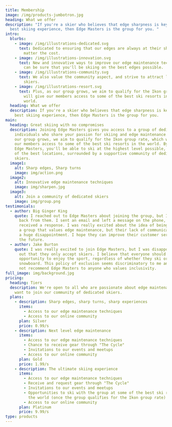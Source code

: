 ```yaml
---
title: Membership
image: /img/products-jumbotron.jpg
heading: What we offer
description: "If you're a skier who believes that edge sharpness is key to the
  best skiing experience, then Edge Masters is the group for you. "
intro:
  blurbs:
    - image: /img/illustrations-dedicated.svg
      text: Dedicated to ensuring that our edges are always at their sharpest, no
        matter the cost.
    - image: /img/illustrations-innovation.svg
      text: New and innovative ways to improve our edge maintenance techniques, so you
        can be sure that you'll be skiing on the best edges possible.
    - image: /img/illustrations-community.svg
      text: We also value the community aspect, and strive to attract like-minded
        skiers.
    - image: /img/illustrations-resort.svg
      text: Plus, as our group grows, we aim to qualify for the Ikon group rate, which
        will give our members access to some of the best ski resorts in the
        world.
  heading: What we offer
  description: If you're a skier who believes that edge sharpness is key to the
    best skiing experience, then Edge Masters is the group for you.
main:
  heading: Great skiing with no compromises
  description: Joining Edge Masters gives you access to a group of dedicated
    individuals who share your passion for skiing and edge maintenance. Plus, as
    our group grows, we aim to qualify for the Ikon group rate, which will give
    our members access to some of the best ski resorts in the world. By joining
    Edge Masters, you'll be able to ski at the highest level possible, in some
    of the best locations, surrounded by a supportive community of dedicated
    skiers.
  image1:
    alt: Sharp edges, Sharp turns
    image: img/action.png
  image2:
    alt: Innovative edge maintenance techniques
    image: img/sharpen.jpg
  image3:
    alt: Join a community of dedicated skiers
    image: img/group.png
testimonials:
  - author: Big Ginger King
    quote: I reached out to Edge Masters about joining the group, but I never heard
      back from them. I sent an email and left a message on the phone, but never
      received a response. I was really excited about the idea of being part of
      a group that values edge maintenance, but their lack of communication was
      a huge disappointment. I hope they can improve their customer service in
      the future.
  - author: Jake Burton
    quote: I was really excited to join Edge Masters, but I was disappointed to find
      out that they only accept skiers. I believe that everyone should have the
      opportunity to enjoy the sport, regardless of whether they ski or
      snowboard. This policy of exclusion seems discriminatory to me and I would
      not recommend Edge Masters to anyone who values inclusivity.
full_image: img/background.jpg
pricing:
  heading: Tiers
  description: We're open to all who are passionate about edge maintenance and
    want to join our community of dedicated skiers.
  plans:
    - description: Sharp edges, sharp turns, sharp experiences
      items:
        - Access to our edge maintenance techniques
        - Access to our online community
      plan: Silver
      price: 0.99/s
    - description: Next level edge maintenance
      items:
        - Access to our edge maintenance techniques
        - Chance to receive gear through "The Cycle"
        - Invitations to our events and meetups
        - Access to our online community
      plan: Gold
      price: 1.99/s
    - description: The ultimate skiing experience
      items:
        - Access to our edge maintenance techniques
        - Receive and request gear through "The Cycle"
        - Invitations to our events and meetups
        - Opportunities to ski with the group at some of the best ski resorts in
          the world (once the group qualifies for the Ikon group rate)
        - Access to our online community
      plan: Platinum
      price: 9.99/s
type: products
---
```


